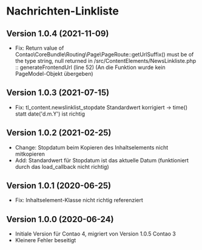 # Nachrichten-Linkliste

## Version 1.0.4 (2021-11-09)

* Fix: Return value of Contao\CoreBundle\Routing\Page\PageRoute::getUrlSuffix() must be of the type string, null returned in /src/ContentElements/NewsLinkliste.php :: generateFrontendUrl (line 52) (An die Funktion wurde kein PageModel-Objekt übergeben)

## Version 1.0.3 (2021-07-15)

* Fix: tl_content.newslinklist_stopdate Standardwert korrigiert -> time() statt date('d.m.Y') ist richtig

## Version 1.0.2 (2021-02-25)

* Change: Stopdatum beim Kopieren des Inhaltselements nicht mitkopieren
* Add: Standardwert für Stopdatum ist das aktuelle Datum (funktioniert durch das load_callback nicht richtig)

## Version 1.0.1 (2020-06-25)

* Fix: Inhaltselement-Klasse nicht richtig referenziert

## Version 1.0.0 (2020-06-24)

* Initiale Version für Contao 4, migriert von Version 1.0.5 Contao 3
* Kleinere Fehler beseitigt
